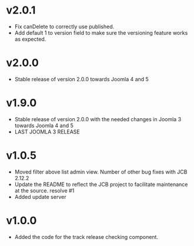 # v2.0.1

- Fix canDelete to correctly use published.
- Add default 1 to version field to make sure the versioning feature works as expected.

# v2.0.0

- Stable release of version 2.0.0 towards Joomla 4 and 5

# v1.9.0

- Stable release of version 2.0.0 with the needed changes in Joomla 3 towards Joomla 4 and 5
- LAST JOOMLA 3 RELEASE

# v1.0.5

- Moved filter above list admin view. Number of other bug fixes with JCB 2.12.2
- Update the README to reflect the JCB project to facilitate maintenance at the source. resolve #1
- Added update server

# v1.0.0

- Added the code for the track release checking component.